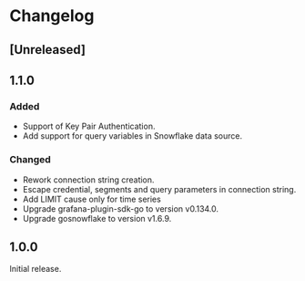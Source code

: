 # Changelog

## [Unreleased]

## 1.1.0

### Added
- Support of Key Pair Authentication.
- Add support for query variables in Snowflake data source.

### Changed
- Rework connection string creation.
- Escape credential, segments and query parameters in connection string.
- Add LIMIT cause only for time series
- Upgrade grafana-plugin-sdk-go to version v0.134.0.
- Upgrade gosnowflake to version v1.6.9.

## 1.0.0

Initial release.
